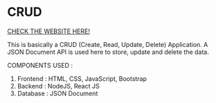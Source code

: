 # CRUD

[CHECK THE WEBSITE HERE!]()

This is basically a CRUD (Create, Read, Update, Delete) Application. A JSON Document API is used here to store, update and delete the data.

COMPONENTS USED :
1. Frontend : HTML, CSS, JavaScript, Bootstrap
2. Backend : NodeJS, React JS
3. Database : JSON Document  
